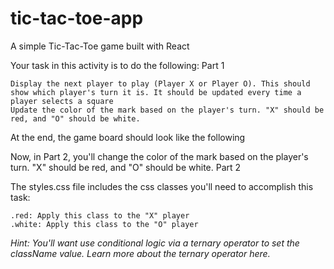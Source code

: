 # tic-tac-toe-app
A simple Tic-Tac-Toe game built with React

Your task in this activity is to do the following:
Part 1

    Display the next player to play (Player X or Player O). This should show which player's turn it is. It should be updated every time a player selects a square
    Update the color of the mark based on the player's turn. "X" should be red, and "O" should be white.

At the end, the game board should look like the following

Now, in Part 2, you'll change the color of the mark based on the player's turn. "X" should be red, and "O" should be white.
Part 2

The styles.css file includes the css classes you'll need to accomplish this task:

    .red: Apply this class to the "X" player
    .white: Apply this class to the "O" player

_Hint: You'll want use conditional logic via a ternary operator to set the className value. Learn more about the ternary operator here._